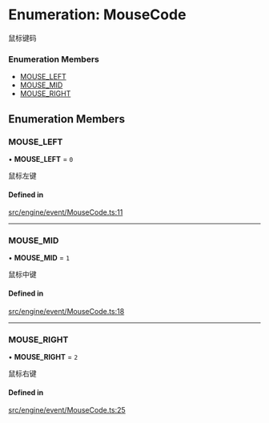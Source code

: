 # Enumeration: MouseCode

鼠标键码


### Enumeration Members

- [MOUSE\_LEFT](MouseCode.md#mouse_left)
- [MOUSE\_MID](MouseCode.md#mouse_mid)
- [MOUSE\_RIGHT](MouseCode.md#mouse_right)

## Enumeration Members

### MOUSE\_LEFT

• **MOUSE\_LEFT** = ``0``

鼠标左键

#### Defined in

[src/engine/event/MouseCode.ts:11](https://github.com/Orillusion/orillusion/blob/main/src/engine/event/MouseCode.ts#L11)

___

### MOUSE\_MID

• **MOUSE\_MID** = ``1``

鼠标中键

#### Defined in

[src/engine/event/MouseCode.ts:18](https://github.com/Orillusion/orillusion/blob/main/src/engine/event/MouseCode.ts#L18)

___

### MOUSE\_RIGHT

• **MOUSE\_RIGHT** = ``2``

鼠标右键

#### Defined in

[src/engine/event/MouseCode.ts:25](https://github.com/Orillusion/orillusion/blob/main/src/engine/event/MouseCode.ts#L25)
